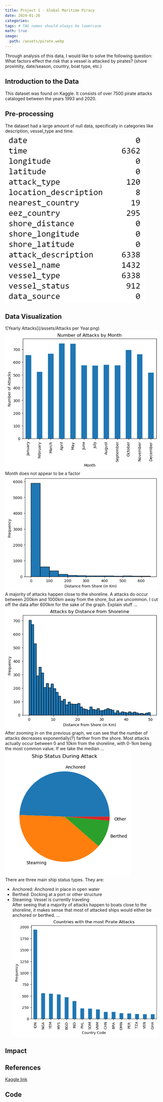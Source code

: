 ```yaml
---
title: Project 1 - Global Maritime Piracy
date: 2024-01-26
categories: 
tags: # TAG names should always be lowercase
math: true
image:
  path: /assets/pirate.webp
---
```

Through analysis of this data, I would like to solve the following question: What factors effect the risk that a vessel is attacked by pirates? (shore proximity, date/season, country, boat type, etc.)
## Introduction to the Data
This dataset was found on Kaggle. It consists of over 7500 pirate attacks cataloged between the years 1993 and 2020. 
## Pre-processing
The dataset had a large amount of null data, specifically in categories like description, vessel_type and time. 
![Null data](/assets/Nulls.png)
## Data Visualization
![Yearly Attacks](/assets/Attacks per Year.png)
![Monthly Attacks](/assets/months.png)
<br> Month does not appear to be a factor
![Distance Histogram](/assets/distancehist.png)
<br> A majority of attacks happen close to the shoreline. A attacks do occur between 200km and 1000km away from the shore, but are uncommon. I cut off the data after 600km for the sake of the graph. Explain stuff ...
![Distance Histogram 0-50](/assets/distance50.png)
<br> After zooming in on the previous graph, we can see that the number of attacks decreases exponentially(?) farther from the shore. Most attacks actually occur between 0 and 10km from the shoreline, with 0-1km being the most common value. If we take the median ...
![Ship Status](/assets/status.png)
<br> There are three main ship status types. They are:
- Anchored: Anchored in place in open water
- Berthed: Docking at a port or other structure
- Steaming: Vessel is currently traveling
<br> After seeing that a majority of attacks happen to boats close to the shoreline, it makes sense that most of attacked ships would either be anchored or berthed. ...
![Nearest Country](/assets/countrycount.png)
## Impact
## References
[Kaggle link](https://www.kaggle.com/datasets/n0n5ense/global-maritime-pirate-attacks-19932020?resource=download)
## Code
